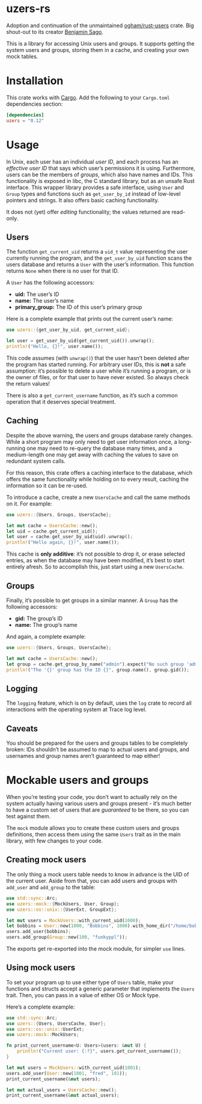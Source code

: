 # uzers-rs

<!-- [![uzers on crates.io][crates-badge]][crates-url] [![Minimum Rust Version 1.31.0][rustc-badge]][rustc-url] [![Build status][travis-badge]][travis-url]

[crates-badge]: https://meritbadge.herokuapp.com/users
[crates-url]: https://crates.io/crates/users
[travis-badge]: https://travis-ci.org/ogham/rust-users.svg?branch=master
[travis-url]: https://travis-ci.org/github/ogham/rust-users
[rustc-badge]: https://img.shields.io/badge/rustc-1.31+-lightgray.svg
[rustc-url]: https://blog.rust-lang.org/2018/12/06/Rust-1.31-and-rust-2018.html
-->

Adoption and continuation of the unmaintained [ogham/rust-users](https://github.com/ogham/rust-users) crate.
Big shout-out to its creator [Benjamin Sago](https://github.com/ogham).

This is a library for accessing Unix users and groups.
It supports getting the system users and groups, storing them in a cache, and creating your own mock tables.

<!-- ### [View the Rustdoc](https://docs.rs/uzers) -->


# Installation

This crate works with [Cargo](https://crates.io). Add the following to your `Cargo.toml` dependencies section:

```toml
[dependencies]
uzers = "0.12"
```

<!-- The earliest version of Rust that this crate is tested against is [Rust v1.31.0][rustc-url]. -->


# Usage

In Unix, each user has an individual *user ID*, and each process has an *effective user ID* that says which user’s permissions it is using.
Furthermore, users can be the members of *groups*, which also have names and IDs.
This functionality is exposed in libc, the C standard library, but as an unsafe Rust interface.
This wrapper library provides a safe interface, using `User` and `Group` types and functions such as `get_user_by_id` instead of low-level pointers and strings.
It also offers basic caching functionality.

It does not (yet) offer *editing* functionality; the values returned are read-only.


## Users

The function `get_current_uid` returns a `uid_t` value representing the user currently running the program, and the `get_user_by_uid` function scans the users database and returns a `User` with the user’s information.
This function returns `None` when there is no user for that ID.

A `User` has the following accessors:

- **uid:** The user’s ID
- **name:** The user’s name
- **primary_group:** The ID of this user’s primary group

Here is a complete example that prints out the current user’s name:

```rust
use uzers::{get_user_by_uid, get_current_uid};

let user = get_user_by_uid(get_current_uid()).unwrap();
println!("Hello, {}!", user.name());
```

This code assumes (with `unwrap()`) that the user hasn’t been deleted after the program has started running.
For arbitrary user IDs, this is **not** a safe assumption: it’s possible to delete a user while it’s running a program, or is the owner of files, or for that user to have never existed.
So always check the return values!

There is also a `get_current_username` function, as it’s such a common operation that it deserves special treatment.


## Caching

Despite the above warning, the users and groups database rarely changes.
While a short program may only need to get user information once, a long-running one may need to re-query the database many times, and a medium-length one may get away with caching the values to save on redundant system calls.

For this reason, this crate offers a caching interface to the database, which offers the same functionality while holding on to every result, caching the information so it can be re-used.

To introduce a cache, create a new `UsersCache` and call the same methods on it.
For example:

```rust
use uzers::{Users, Groups, UsersCache};

let mut cache = UsersCache::new();
let uid = cache.get_current_uid();
let user = cache.get_user_by_uid(uid).unwrap();
println!("Hello again, {}!", user.name());
```

This cache is **only additive**: it’s not possible to drop it, or erase selected entries, as when the database may have been modified, it’s best to start entirely afresh.
So to accomplish this, just start using a new `UsersCache`.


## Groups

Finally, it’s possible to get groups in a similar manner.
A `Group` has the following accessors:

- **gid:** The group’s ID
- **name:** The group’s name

And again, a complete example:

```rust
use uzers::{Users, Groups, UsersCache};

let mut cache = UsersCache::new();
let group = cache.get_group_by_name("admin").expect("No such group 'admin'!");
println!("The '{}' group has the ID {}", group.name(), group.gid());
```


## Logging

The `logging` feature, which is on by default, uses the `log` crate to record all interactions with the operating system at Trace log level.


## Caveats

You should be prepared for the users and groups tables to be completely broken: IDs shouldn’t be assumed to map to actual users and groups, and usernames and group names aren’t guaranteed to map either!


# Mockable users and groups

When you’re testing your code, you don’t want to actually rely on the system actually having various users and groups present - it’s much better to have a custom set of users that are *guaranteed* to be there, so you can test against them.

The `mock` module allows you to create these custom users and groups definitions, then access them using the same `Users` trait as in the main library, with few changes to your code.


## Creating mock users

The only thing a mock users table needs to know in advance is the UID of the current user.
Aside from that, you can add users and groups with `add_user` and `add_group` to the table:

```rust
use std::sync::Arc;
use uzers::mock::{MockUsers, User, Group};
use uzers::os::unix::{UserExt, GroupExt};

let mut users = MockUsers::with_current_uid(1000);
let bobbins = User::new(1000, "Bobbins", 1000).with_home_dir("/home/bobbins");
users.add_user(bobbins);
users.add_group(Group::new(100, "funkyppl"));
```

The exports get re-exported into the mock module, for simpler `use` lines.


## Using mock users

To set your program up to use either type of `Users` table, make your functions and structs accept a generic parameter that implements the `Users` trait.
Then, you can pass in a value of either OS or Mock type.

Here’s a complete example:

```rust
use std::sync::Arc;
use uzers::{Users, UsersCache, User};
use uzers::os::unix::UserExt;
use uzers::mock::MockUsers;

fn print_current_username<U: Users>(users: &mut U) {
    println!("Current user: {:?}", users.get_current_username());
}

let mut users = MockUsers::with_current_uid(1001);
users.add_user(User::new(1001, "fred", 101));
print_current_username(&mut users);

let mut actual_users = UsersCache::new();
print_current_username(&mut actual_users);
```
